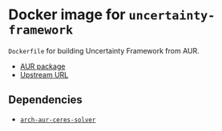 # Docker image for `uncertainty-framework`

`Dockerfile` for building Uncertainty Framework from AUR.

- [AUR package](https://aur.archlinux.org/packages/uncertainty-framework/)
- [Upstream URL](https://alicevision.org)

## Dependencies

- [`arch-aur-ceres-solver`](../arch-aur-ceres-solver/README.md)
